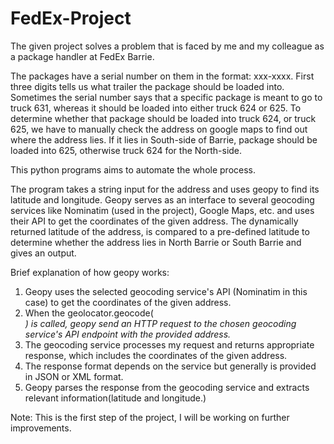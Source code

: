 # FedEx-Project

The given project solves a problem that is faced by me and my colleague as a package handler at FedEx Barrie. 

The packages have a serial number on them in the format: xxx-xxxx. 
First three digits tells us what trailer the package should be loaded into.
Sometimes the serial number says that a specific package is meant to go to truck 631, whereas it should be loaded into either truck 624 or 625. 
To determine whether that package should be loaded into truck 624, or truck 625, we have to manually check the address on google maps to find out where the address lies.
If it lies in South-side of Barrie, package should be loaded into 625, otherwise truck 624 for the North-side.

This python programs aims to automate the whole process.

The program takes a string input for the address and uses geopy to find its latitude and longitude. 
Geopy serves as an interface to several geocoding services like Nominatim (used in the project), Google Maps, etc. and uses their API to get the coordinates of the given address.
The dynamically returned latitude of the address, is compared to a pre-defined latitude to determine whether the address lies in North Barrie or South Barrie and gives an output. 


Brief explanation of how geopy works: 
1. Geopy uses the selected geocoding service's API (Nominatim in this case) to get the coordinates of the given address.
2. When the geolocator.geocode(<address>) is called, geopy send an HTTP request to the chosen geocoding service's API endpoint with the provided address.
3. The geocoding service processes my request and returns appropriate response, which includes the coordinates of the given address.
4. The response format depends on the service but generally is provided in JSON or XML format.
5. Geopy parses the response from the geocoding service and extracts relevant information(latitude and longitude.)

Note: This is the first step of the project, I will be working on further improvements.